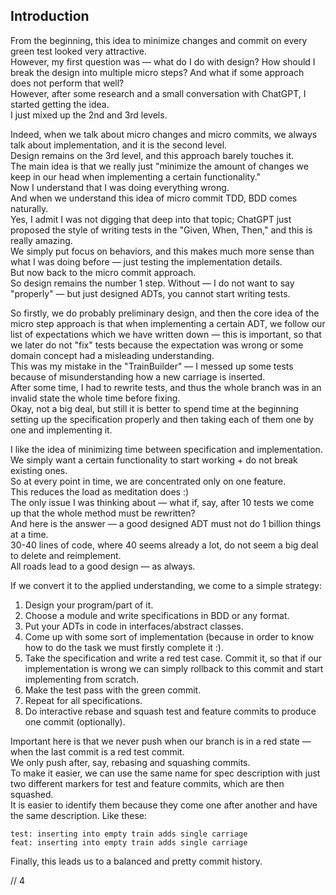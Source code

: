 ﻿## Introduction

From the beginning, this idea to minimize changes and commit on every green test looked very attractive.  
However, my first question was — what do I do with design? How should I break the design into multiple micro steps? And what if some approach does not perform that well?  
However, after some research and a small conversation with ChatGPT, I started getting the idea.  
I just mixed up the 2nd and 3rd levels.

Indeed, when we talk about micro changes and micro commits, we always talk about implementation, and it is the second level.  
Design remains on the 3rd level, and this approach barely touches it.  
The main idea is that we really just "minimize the amount of changes we keep in our head when implementing a certain functionality."  
Now I understand that I was doing everything wrong.  
And when we understand this idea of micro commit TDD, BDD comes naturally.  
Yes, I admit I was not digging that deep into that topic; ChatGPT just proposed the style of writing tests in the "Given, When, Then," and this is really amazing.  
We simply put focus on behaviors, and this makes much more sense than what I was doing before — just testing the implementation details.  
But now back to the micro commit approach.  
So design remains the number 1 step. Without — I do not want to say "properly" — but just designed ADTs, you cannot start writing tests.

So firstly, we do probably preliminary design, and then the core idea of the micro step approach is that when implementing a certain ADT, we follow our list of expectations which we have written down — this is important, so that we later do not "fix" tests because the expectation was wrong or some domain concept had a misleading understanding.  
This was my mistake in the "TrainBuilder" — I messed up some tests because of misunderstanding how a new carriage is inserted.  
After some time, I had to rewrite tests, and thus the whole branch was in an invalid state the whole time before fixing.  
Okay, not a big deal, but still it is better to spend time at the beginning setting up the specification properly and then taking each of them one by one and implementing it.

I like the idea of minimizing time between specification and implementation.  
We simply want a certain functionality to start working + do not break existing ones.  
So at every point in time, we are concentrated only on one feature.  
This reduces the load as meditation does :)  
The only issue I was thinking about — what if, say, after 10 tests we come up that the whole method must be rewritten?  
And here is the answer — a good designed ADT must not do 1 billion things at a time.  
30-40 lines of code, where 40 seems already a lot, do not seem a big deal to delete and reimplement.  
All roads lead to a good design — as always.

If we convert it to the applied understanding, we come to a simple strategy:

1. Design your program/part of it.
2. Choose a module and write specifications in BDD or any format.
3. Put your ADTs in code in interfaces/abstract classes.
4. Come up with some sort of implementation (because in order to know how to do the task we must firstly complete it :).
5. Take the specification and write a red test case. Commit it, so that if our implementation is wrong we can simply rollback to this commit and start implementing from scratch.
6. Make the test pass with the green commit.
7. Repeat for all specifications.
8. Do interactive rebase and squash test and feature commits to produce one commit (optionally).

Important here is that we never push when our branch is in a red state — when the last commit is a red test commit.  
We only push after, say, rebasing and squashing commits.  
To make it easier, we can use the same name for spec description with just two different markers for test and feature commits, which are then squashed.  
It is easier to identify them because they come one after another and have the same description. Like these:

```
test: inserting into empty train adds single carriage
feat: inserting into empty train adds single carriage
```

Finally, this leads us to a balanced and pretty commit history.

// 4